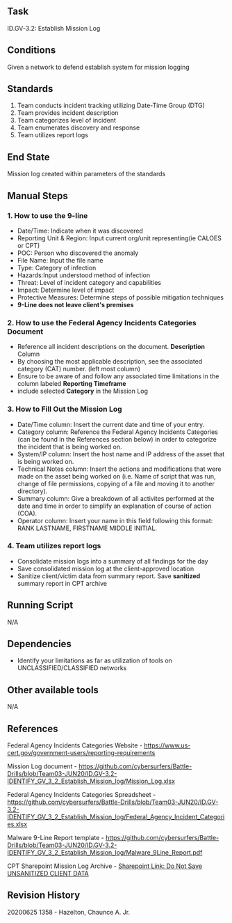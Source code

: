 ## Task
ID.GV-3.2: Establish Mission Log

## Conditions
Given a network to defend establish system for mission logging

## Standards
1. Team conducts incident tracking utilizing Date-Time Group (DTG)
2. Team provides incident description
3. Team categorizes level of incident
4. Team enumerates discovery and response
5. Team utilizes report logs

## End State
Mission log created within parameters of the standards

## Manual Steps

### 1.  How to use the 9-line
   - Date/Time:  Indicate when it was discovered
   - Reporting Unit & Region:  Input current org/unit representing(ie CALOES or CPT)
   - POC: Person who discovered the anomaly 
   - File Name: Input the file name
   - Type: Category of infection
   - Hazards:Input understood method of infection
   - Threat: Level of incident category and capabilities
   - Impact: Determine level of impact
   - Protective Measures: Determine steps of possible mitigation techniques
   - **9-Line does not leave client's premises**

### 2. How to use the Federal Agency Incidents Categories Document
   - Reference all incident descriptions on the document. **Description** Column
   - By choosing the most applicable description, see the associated category (CAT) number. (left most column)
   - Ensure to be aware of and follow any associated time limitations in the column labeled **Reporting Timeframe**
   - include selected **Category** in the Mission Log 
   
### 3. How to Fill Out the Mission Log
   - Date/Time column: Insert the current date and time of your entry.
   - Category column: Reference the Federal Agency Incidents Categories (can be found in the References section below) in order to categorize the incident that is        being worked on.
   - System/IP column: Insert the host name and IP address of the asset that is being worked on.
   - Technical Notes column: Insert the actions and modifications that were made on the asset being worked on (i.e. Name of script that was run, change of file permissions, copying of a file and moving it to another directory).
   - Summary column: Give a breakdown of all activites performed at the date and time in order to simplify an explanation of course of action (COA).
   - Operator column: Insert your name in this field following this format: RANK LASTNAME, FIRSTNAME MIDDLE INITIAL.

### 4. Team utilizes report logs
   - Consolidate mission logs into a summary of all findings for the day
   - Save consolidated mission log at the client-approved location
   - Sanitize client/victim data from summary report.  Save **sanitized** summary report in CPT archive
 
## Running Script
N/A

## Dependencies
- Identify your limitations as far as utilization of tools on UNCLASSIFIED/CLASSIFIED networks

## Other available tools
N/A

## References
Federal Agency Incidents Categories Website - https://www.us-cert.gov/government-users/reporting-requirements 

Mission Log document - https://github.com/cybersurfers/Battle-Drills/blob/Team03-JUN20/ID.GV-3.2-IDENTIFY_GV_3_2_Establish_Mission_log/Mission_Log.xlsx

Federal Agency Incidents Categories Spreadsheet - https://github.com/cybersurfers/Battle-Drills/blob/Team03-JUN20/ID.GV-3.2-IDENTIFY_GV_3_2_Establish_Mission_log/Federal_Agency_Incident_Categories.xlsx 

Malware 9-Line Report template - https://github.com/cybersurfers/Battle-Drills/blob/Team03-JUN20/ID.GV-3.2-IDENTIFY_GV_3_2_Establish_Mission_log/Malware_9Line_Report.pdf

CPT Sharepoint Mission Log Archive - [Sharepoint Link: Do Not Save UNSANITIZED CLIENT DATA](https://cacnd.sharepoint.com/:f:/r/sites/cpt/Shared%20Documents/SOPs/Templates/Mission%20Log%20Archive?csf=1&web=1&e=073fyh)

## Revision History
20200625 1358 - Hazelton, Chaunce A. Jr.
